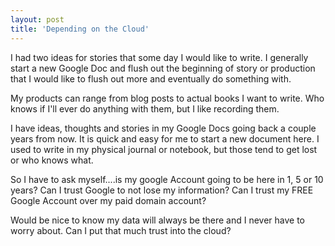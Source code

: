 ```yaml
---
layout: post
title: 'Depending on the Cloud'
---
```

I had two ideas for stories that some day I would like to write. I generally start a new Google Doc and flush out the beginning of story or production that I would like to flush out more and eventually do something with.<p></p>
My products can range from blog posts to actual books I want to write. Who knows if I'll ever do anything with them, but I like recording them.<p></p>
I have ideas, thoughts and stories in my Google Docs going back a couple years from now. It is quick and easy for me to start a new document here. I used to write in my physical journal or notebook, but those tend to get lost or who knows what.<p></p>
So I have to ask myself....is my google Account going to be here in 1, 5 or 10 years? Can I trust Google to not lose my information? Can I trust my FREE Google Account over my paid domain account?<p></p>
Would be nice to know my data will always be there and I never have to worry about. Can I put that much trust into the cloud?